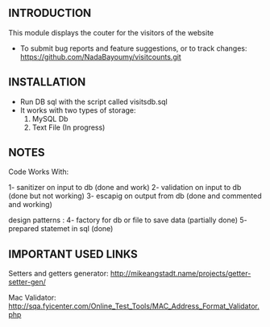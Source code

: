 INTRODUCTION
------------

This module displays the couter for the visitors of the website

 * To submit bug reports and feature suggestions, or to track changes:
   https://github.com/NadaBayoumy/visitcounts.git



INSTALLATION
------------

* Run DB sql with the script called visitsdb.sql
* It works with two types of storage:
	1) MySQL Db 
	2) Text File (In progress)


NOTES
-----
Code Works With:

1- sanitizer on input to db (done and work)
2- validation on input to db (done but not working)
3- escapig on output from db (done and commented and working)


design patterns :
4- factory for db or file to save data (partially done)
5- prepared statemet in sql (done)




IMPORTANT USED LINKS
--------------
Setters and getters generator:
http://mikeangstadt.name/projects/getter-setter-gen/

Mac Validator:
http://sqa.fyicenter.com/Online_Test_Tools/MAC_Address_Format_Validator.php


